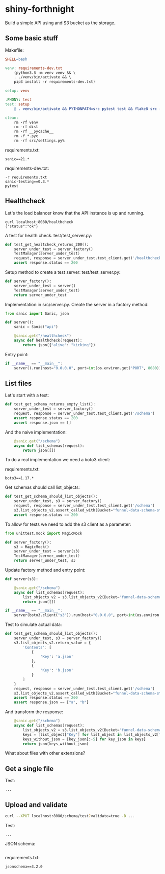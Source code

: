 # shiny-forthnight

Build a simple API using and S3 bucket as the storage.

## Some basic stuff

Makefile:

````makefile
SHELL=bash

venv: requirements-dev.txt
	(python3.8 -m venv venv && \
    . ./venv/bin/activate && \
    pip3 install -r requirements-dev.txt)

setup: venv

.PHONY: test
test: setup
	@ . venv/bin/activate && PYTHONPATH=src pytest test && flake8 src --exclude '#*,~*,.#*'

clean:
	rm -rf venv
	rm -rf dist
	rm -rf __pycache__
	rm -f *.pyc
	rm -rf src/settings.py%
````

requirements.txt: 

````text
sanic==21.*
````

requirements-dev.txt: 

````text
-r requirements.txt
sanic-testing==0.3.*
pytest
````

## Healthcheck

Let's the load balancer know that the API instance is up and running.

```shell script
curl localhost:8080/healthcheck
{"status":"ok"}
```

A test for health check.
test/test_server.py:

```python
def test_get_healtcheck_returns_200():
    server_under_test = server_factory()
    TestManager(server_under_test)
    request, response = server_under_test.test_client.get('/healthcheck')
    assert response.status == 200
```

Setup method to create a test server:
test/test_server.py:

```python
def server_factory():
    server_under_test = server()
    TestManager(server_under_test)
    return server_under_test
```

Implementation in src/server.py.
Create the server in a factory method. 

```python
from sanic import Sanic, json

def server():
    sanic = Sanic("api")

    @sanic.get("/healthcheck")
    async def healthcheck(request):
        return json({"alive": "kicking"})
```

Entry point: 

```python
if __name__ == "__main__":
    server().run(host="0.0.0.0", port=int(os.environ.get("PORT", 8080)))
```

## List files

Let's start with a test:

````python
def test_get_schema_returns_empty_list():
    server_under_test = server_factory()
    request, response = server_under_test.test_client.get('/schema')
    assert response.status == 200
    assert response.json == []
````

And the naive implementation:

````python
    @sanic.get("/schema")
    async def list_schemas(request):
        return json([])
````

To do a real implementation we need a boto3 client:

requirements.txt:

```text
boto3==1.17.*
```

Get schemas should call list_objects:

```python
def test_get_schema_should_list_objects():
    server_under_test, s3 = server_factory()
    request, response = server_under_test.test_client.get('/schema')
    s3.list_objects_v2.assert_called_with(Bucket="funnel-data-schema-stage")
    assert response.status == 200
```

To allow for tests we need to add the s3 client as a parameter:

```python
from unittest.mock import MagicMock

def server_factory():
    s3 = MagicMock()
    server_under_test = server(s3)
    TestManager(server_under_test)
    return server_under_test, s3
```

Update factory method and entry point:

```python
def server(s3):

    @sanic.get("/schema")
    async def list_schemas(request):
        list_objects_v2 = s3.list_objects_v2(Bucket="funnel-data-schema-stage")
        return json([])

if __name__ == "__main__":
    server(boto3.client("s3")).run(host="0.0.0.0", port=int(os.environ.get("PORT", 8080)))
```

Test to simulate actual data:

```python
def test_get_schema_should_list_objects():
    server_under_test, s3 = server_factory()
    s3.list_objects_v2.return_value = {
        'Contents': [
            {
                'Key': 'a.json'
            },
            {
                'Key': 'b.json'
            }
        ]
    }
    request, response = server_under_test.test_client.get('/schema')
    s3.list_objects_v2.assert_called_with(Bucket="funnel-data-schema-stage")
    assert response.status == 200
    assert response.json == ["a", "b"]
```

And transform the response:

```python
    @sanic.get("/schema")
    async def list_schemas(request):
        list_objects_v2 = s3.list_objects_v2(Bucket="funnel-data-schema-stage")
        keys = [list_object["Key"] for list_object in list_objects_v2["Contents"]]
        keys_without_json = [key_json[:-5] for key_json in keys]
        return json(keys_without_json)
```

What about files with other extensions? 

## Get a single file

Test:

```
...
```

## Upload and validate

```sh
curl --XPUT localhost:8080/schema/test?validate=true -D ...
```
Test:
```
...
```

JSON schema:

```
```

requirements.txt:
```
jsonschema==3.2.0
```



